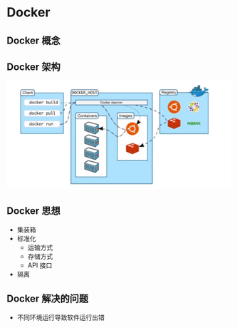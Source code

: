 # Docker

## Docker 概念

## Docker 架构

![拉取运行原理](images/拉取运行原理.jpg)

## Docker 思想

+ 集装箱
+ 标准化
  + 运输方式
  + 存储方式
  + API 接口
+ 隔离

## Docker 解决的问题

+ 不同环境运行导致软件运行出错

